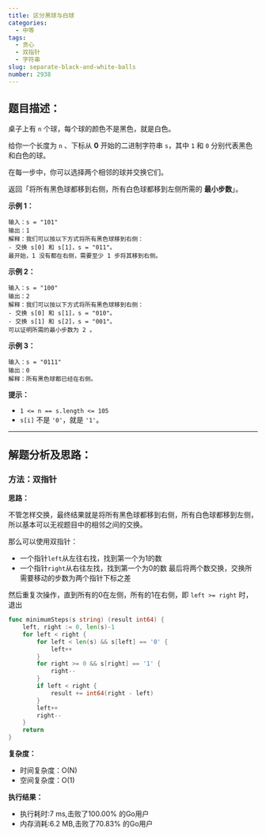 ```yaml
---
title: 区分黑球与白球
categories:
  - 中等
tags: 
  - 贪心
  - 双指针
  - 字符串
slug: separate-black-and-white-balls
number: 2938
---
```


## 题目描述：

桌子上有 `n` 个球，每个球的颜色不是黑色，就是白色。

给你一个长度为 `n` 、下标从 **0** 开始的二进制字符串 `s`，其中 `1` 和 `0` 分别代表黑色和白色的球。

在每一步中，你可以选择两个相邻的球并交换它们。

返回「将所有黑色球都移到右侧，所有白色球都移到左侧所需的 **最小步数**」。

**示例 1：**

```
输入：s = "101"
输出：1
解释：我们可以按以下方式将所有黑色球移到右侧：
- 交换 s[0] 和 s[1]，s = "011"。
最开始，1 没有都在右侧，需要至少 1 步将其移到右侧。
```

**示例 2：**

```
输入：s = "100"
输出：2
解释：我们可以按以下方式将所有黑色球移到右侧：
- 交换 s[0] 和 s[1]，s = "010"。
- 交换 s[1] 和 s[2]，s = "001"。
可以证明所需的最小步数为 2 。

```

**示例 3：**

```
输入：s = "0111"
输出：0
解释：所有黑色球都已经在右侧。

```

**提示：**

- `1 <= n == s.length <= 105`
- `s[i]` 不是 `'0'`，就是 `'1'`。

---
## 解题分析及思路：

### 方法：双指针

**思路：**

不管怎样交换，最终结果就是将所有黑色球都移到右侧，所有白色球都移到左侧，所以基本可以无视题目中的相邻之间的交换。

那么可以使用双指针：
- 一个指针`left`从左往右找，找到第一个为1的数
- 一个指针`right`从右往左找，找到第一个为0的数
最后将两个数交换，交换所需要移动的步数为两个指针下标之差

然后重复次操作，直到所有的0在左侧，所有的1在右侧，即 `left >= right` 时，退出

```go
func minimumSteps(s string) (result int64) {
	left, right := 0, len(s)-1
	for left < right {
		for left < len(s) && s[left] == '0' {
			left++
		}
		for right >= 0 && s[right] == '1' {
			right--
		}
		if left < right {
			result += int64(right - left)
		}
		left++
		right--
	}
	return
}
```


**复杂度：**

- 时间复杂度：O(N)
- 空间复杂度：O(1)

**执行结果：**

- 执行耗时:7 ms,击败了100.00% 的Go用户
- 内存消耗:6.2 MB,击败了70.83% 的Go用户
